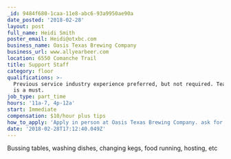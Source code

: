 ```yaml
---
_id: 9484f680-1caa-11e8-abc6-93a9950ae90a
date_posted: '2018-02-28'
layout: post
full_name: Heidi Smith
poster_email: Heidi@otxbc.com
business_name: Oasis Texas Brewing Company
business_url: www.allyearbeer.com
location: 6550 Comanche Trail
title: Support Staff
category: floor
qualifications: >-
  Previous service industry experience preferred, but not required. Team player
  is a must.
job_type: part_time
hours: '11a-7, 4p-12a'
start: Immediate
compensation: $10/hour plus tips
how_to_apply: 'Apply in person at Oasis Texas Brewing Company. ask for Alan, Heidi, or Meg.'
date: '2018-02-28T17:12:40.049Z'
---
```

Bussing tables, washing dishes, changing kegs, food running, hosting, etc
